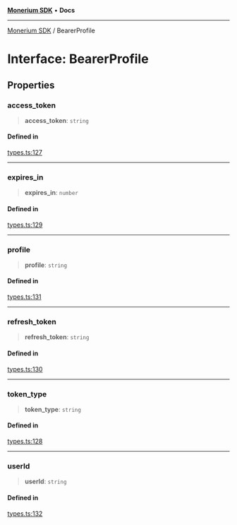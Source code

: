 [**Monerium SDK**](../README.md) • **Docs**

***

[Monerium SDK](../README.md) / BearerProfile

# Interface: BearerProfile

## Properties

### access\_token

> **access\_token**: `string`

#### Defined in

[types.ts:127](https://github.com/monerium/js-monorepo/blob/4f2ccbbab3654810f24287d973126d95378140bb/packages/sdk/src/types.ts#L127)

***

### expires\_in

> **expires\_in**: `number`

#### Defined in

[types.ts:129](https://github.com/monerium/js-monorepo/blob/4f2ccbbab3654810f24287d973126d95378140bb/packages/sdk/src/types.ts#L129)

***

### profile

> **profile**: `string`

#### Defined in

[types.ts:131](https://github.com/monerium/js-monorepo/blob/4f2ccbbab3654810f24287d973126d95378140bb/packages/sdk/src/types.ts#L131)

***

### refresh\_token

> **refresh\_token**: `string`

#### Defined in

[types.ts:130](https://github.com/monerium/js-monorepo/blob/4f2ccbbab3654810f24287d973126d95378140bb/packages/sdk/src/types.ts#L130)

***

### token\_type

> **token\_type**: `string`

#### Defined in

[types.ts:128](https://github.com/monerium/js-monorepo/blob/4f2ccbbab3654810f24287d973126d95378140bb/packages/sdk/src/types.ts#L128)

***

### userId

> **userId**: `string`

#### Defined in

[types.ts:132](https://github.com/monerium/js-monorepo/blob/4f2ccbbab3654810f24287d973126d95378140bb/packages/sdk/src/types.ts#L132)
